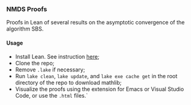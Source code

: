 ### NMDS Proofs

Proofs in Lean of several results on the asymptotic convergence of the algorithm SBS.

#### Usage
- Install Lean. See instruction [here](https://leanprover-community.github.io/get_started.html);
- Clone the repo;
- Remove `.lake` if necessary;
- Run `lake clean`, `lake update`, and `lake exe cache get` in the root directory of the repo to download mathlib;
- Visualize the proofs using the extension for Emacs or Visual Studio Code, or use the `.html` files.`
